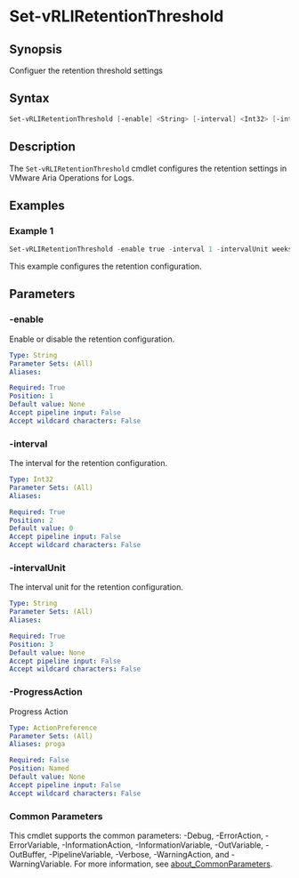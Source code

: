 # Set-vRLIRetentionThreshold

## Synopsis

Configuer the retention threshold settings

## Syntax

```powershell
Set-vRLIRetentionThreshold [-enable] <String> [-interval] <Int32> [-intervalUnit] <String> [-ProgressAction <ActionPreference>] [<CommonParameters>]
```

## Description

The `Set-vRLIRetentionThreshold` cmdlet configures the retention settings in VMware Aria Operations for Logs.

## Examples

### Example 1

```powershell
Set-vRLIRetentionThreshold -enable true -interval 1 -intervalUnit weeks
```

This example configures the retention configuration.

## Parameters

### -enable

Enable or disable the retention configuration.

```yaml
Type: String
Parameter Sets: (All)
Aliases:

Required: True
Position: 1
Default value: None
Accept pipeline input: False
Accept wildcard characters: False
```

### -interval

The interval for the retention configuration.

```yaml
Type: Int32
Parameter Sets: (All)
Aliases:

Required: True
Position: 2
Default value: 0
Accept pipeline input: False
Accept wildcard characters: False
```

### -intervalUnit

The interval unit for the retention configuration.

```yaml
Type: String
Parameter Sets: (All)
Aliases:

Required: True
Position: 3
Default value: None
Accept pipeline input: False
Accept wildcard characters: False
```

### -ProgressAction

Progress Action

```yaml
Type: ActionPreference
Parameter Sets: (All)
Aliases: proga

Required: False
Position: Named
Default value: None
Accept pipeline input: False
Accept wildcard characters: False
```

### Common Parameters

This cmdlet supports the common parameters: -Debug, -ErrorAction, -ErrorVariable, -InformationAction, -InformationVariable, -OutVariable, -OutBuffer, -PipelineVariable, -Verbose, -WarningAction, and -WarningVariable. For more information, see [about_CommonParameters](http://go.microsoft.com/fwlink/?LinkID=113216).
